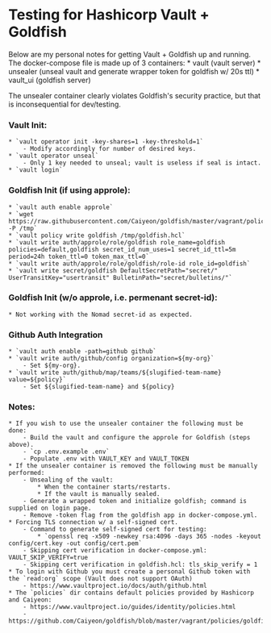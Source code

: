 # Testing for Hashicorp Vault + Goldfish

Below are my personal notes for getting Vault + Goldfish up and running. The docker-compose file is made up of 3 containers:
    * vault (vault server)
    * unsealer (unseal vault and generate wrapper token for goldfish w/ 20s ttl)
    * vault_ui (goldfish server)

The unsealer container clearly violates Goldfish's security practice, but that is inconsequential for dev/testing.

### Vault Init:
    * `vault operator init -key-shares=1 -key-threshold=1`
        - Modify accordingly for number of desired keys.
    * `vault operator unseal`
        - Only 1 key needed to unseal; vault is useless if seal is intact.
    * `vault login`

### Goldfish Init (if using approle):
    * `vault auth enable approle`
    * `wget https://raw.githubusercontent.com/Caiyeon/goldfish/master/vagrant/policies/goldfish.hcl -P /tmp`
    * `vault policy write goldfish /tmp/goldfish.hcl`
    * `vault write auth/approle/role/goldfish role_name=goldfish policies=default,goldfish secret_id_num_uses=1 secret_id_ttl=5m period=24h token_ttl=0 token_max_ttl=0`
    * `vault write auth/approle/role/goldfish/role-id role_id=goldfish`
    * `vault write secret/goldfish DefaultSecretPath="secret/" UserTransitKey="usertransit" BulletinPath="secret/bulletins/"`

### Goldfish Init (w/o approle, i.e. permenant secret-id):
    * Not working with the Nomad secret-id as expected.

### Github Auth Integration
    * `vault auth enable -path=github github`
    * `vault write auth/github/config organization=${my-org}`
        - Set ${my-org}.
    * `vault write auth/github/map/teams/${slugified-team-name} value=${policy}`
        - Set ${slugified-team-name} and ${policy}

### Notes:
    * If you wish to use the unsealer container the following must be done:
        - Build the vault and configure the approle for Goldfish (steps above).
        - `cp .env.example .env`
        - Populate .env with VAULT_KEY and VAULT_TOKEN
    * If the unsealer container is removed the following must be manually performed:
        - Unsealing of the vault:
            * When the container starts/restarts.
            * If the vault is manually sealed.
        - Generate a wrapped token and initialize goldfish; command is supplied on login page.
        - Remove -token flag from the goldfish app in docker-compose.yml.
    * Forcing TLS connection w/ a self-signed cert.
        - Command to generate self-signed cert for testing:
            * `openssl req -x509 -newkey rsa:4096 -days 365 -nodes -keyout config/cert.key -out config/cert.pem`
        - Skipping cert verification in docker-compose.yml: VAULT_SKIP_VERIFY=true
        - Skipping cert verification in goldfish.hcl: tls_skip_verify = 1
    * To login with Github you must create a personal Github token with the `read:org` scope (Vault does not support OAuth)
        - https://www.vaultproject.io/docs/auth/github.html
    * The `policies` dir contains default policies provided by Hashicorp and Caiyeon:
        - https://www.vaultproject.io/guides/identity/policies.html
        - https://github.com/Caiyeon/goldfish/blob/master/vagrant/policies/goldfish.hcl
